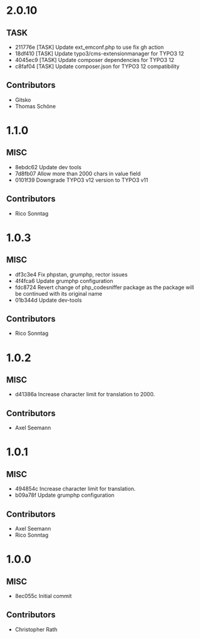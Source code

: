 # 2.0.10

## TASK

- 211776e [TASK] Update ext_emconf.php to use fix gh action
- 18df410 [TASK] Update typo3/cms-extensionmanager for TYPO3 12
- 4045ec9 [TASK] Update composer dependencies for TYPO3 12
- c8faf04 [TASK] Update composer.json for TYPO3 12 compatibility

## Contributors

- Gitsko
- Thomas Schöne

# 1.1.0

## MISC

- 8ebdc62 Update dev tools
- 7d8fb07 Allow more than 2000 chars in value field
- 0101f39 Downgrade TYPO3 v12 version to TYPO3 v11

## Contributors

- Rico Sonntag

# 1.0.3

## MISC

- df3c3e4 Fix phpstan, grumphp, rector issues
- 4f4fca6 Update grumphp configuration
- fdc8724 Revert change of php_codesniffer package as the package will be continued with its original name
- 01b344d Update dev-tools

## Contributors

- Rico Sonntag

# 1.0.2

## MISC

- d41386a Increase character limit for translation to 2000.

## Contributors

- Axel Seemann

# 1.0.1

## MISC

- 494854c Increase character limit for translation.
- b09a78f Update grumphp configuration

## Contributors

- Axel Seemann
- Rico Sonntag

# 1.0.0

## MISC

- 8ec055c Initial commit

## Contributors

- Christopher Rath

